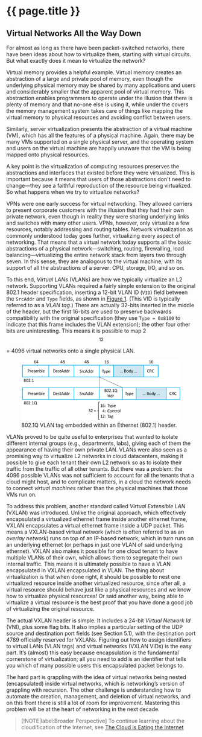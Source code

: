 # {{ page.title }}

## Virtual Networks All the Way Down

For almost as long as there have been packet-switched networks, there
have been ideas about how to virtualize them, starting with virtual
circuits. But what exactly does it mean to virtualize the network?
 
Virtual memory provides a helpful example. Virtual memory creates an
abstraction of a large and private pool of memory, even though the
underlying physical memory may be shared by many applications and
users and considerably smaller that the apparent pool of virtual
memory. This abstraction enables programmers to operate under the
illusion that there is plenty of memory and that no-one else is using
it, while under the covers the memory management system takes care of
things like mapping the virtual memory to physical resources and
avoiding conflict between users.
 
Similarly, server virtualization presents the abstraction of a virtual
machine (VM), which has all the features of a physical machine. Again,
there may be many VMs supported on a single physical server, and the
operating system and users on the virtual machine are happily unaware
that the VM is being mapped onto physical resources.
 
A key point is the virtualization of computing resources preserves the
abstractions and interfaces that existed before they were virtualized.
This is important because it means that users of those abstractions
don't need to change—they see a faithful reproduction of the resource
being virtualized. So what happens when we try to virtualize networks?
 
VPNs were one early success for virtual networking. They allowed
carriers to present corporate customers with the illusion that they
had their own private network, even though in reality they were
sharing underlying links and switches with many other users.  VPNs,
however, only virtualize a few resources, notably addressing and
routing tables. Network virtualization as commonly understood today
goes further, virtualizing every aspect of networking. That means that
a virtual network today supports all the basic abstractions of a
physical network—switching, routing, firewalling, load
balancing—virtualizing the entire network stack from layers two
through seven. In this sense, they are analogous to the virtual
machine, with its support of all the abstractions of a server: CPU,
storage, I/O, and so on.
 
To this end, *Virtual LANs* (VLANs) are how we typically virtualize an
L2 network. Supporting VLANs required a fairly simple extension to the
original 802.1 header specification, inserting a 12-bit VLAN ID
(`VID`) field between the `SrcAddr` and `Type` fields, as shown in
[Figure 1](#vlan). (This VID is typically referred to as a *VLAN tag*.)
There are actually 32-bits inserted in the middle of the header, but
the first 16-bits are used to preserve backwards compatibility with
the original specification (they use `Type = 0x8100` to indicate that
this frame includes the VLAN extension); the other four other bits are
uninteresting. This means it is possible to map 2$$^{12}$$ = 4096
virtual networks onto a single physical LAN.

<figure class="line">
	<a id="vlan"></a>
	<img src="figures/impl/Slide4.png" width="500px"/>
	<figcaption>802.1Q VLAN tag embedded within an Ethernet (802.1) 
	header.</figcaption>
</figure>
 
VLANs proved to be quite useful to enterprises that wanted to isolate
different internal groups (e.g., departments, labs), giving each of
them the appearance of having their own private LAN. VLANs were also seen
as a promising way to virtualize L2 networks in cloud datacenters,
making it possible to give each tenant their own L2 network so as to
isolate their traffic from the traffic of all other tenants. But there
was a problem: the 4096 possible VLANs was not sufficient to account
for all the tenants that a cloud might host, and to complicate
matters, in a cloud the network needs to connect *virtual machines*
rather than the physical machines that those VMs run on.
 
To address this problem, another standard called *Virtual Extensible
LAN* (VXLAN) was introduced. Unlike the original approach, which
effectively encapsulated a virtualized ethernet frame inside another
ethernet frame, VXLAN encapsulates a virtual ethernet frame inside a
UDP packet. This means a VXLAN-based virtual network (which is often
referred to as an *overlay network*) runs on top of an IP-based
network, which in turn runs on an underlying ethernet (or perhaps in
just one VLAN of said underlying ethernet). VXLAN also makes it
possible for one cloud tenant to have multiple VLANs of their own,
which allows them to segregate their own internal traffic. This means
it is ultimately possible to have a VLAN encapsulated in VXLAN
encapsulated in VLAN. The thing about virtualization is that when done
right, it should be possible to nest one virtualized resource inside
another virtualized resource, since after all, a virtual resource
should behave just like a physical resources and we know how to
virtualize physical resources! Or said another way, being able to
virtualize a virtual resource is the best proof that you have done a
good job of virtualizing the original resource.
 
The actual VXLAN header is simple. It includes a 24-bit *Virtual
Network Id* (VNI), plus some flag bits. It also implies a particular
setting of the UDP source and destination port fields (see
Section 5.1), with the destination port 4789 officially reserved for
VXLANs. Figuring out how to assign identifiers to virtual LANs (VLAN
tags) and virtual networks (VXLAN VIDs) is the easy part. It’s
(almost) this easy because encapsulation is the fundamental
cornerstone of virtualization; all you need to add is an identifier
that tells you which of many possible users this encapsulated packet
belongs to.

The hard part is grappling with the idea of virtual networks being
nested (encapsulated) inside virtual networks, which is networking’s
version of grappling with recursion. The other challenge is
understanding how to automate the creation, management, and deletion
of virtual networks, and on this front there is still a lot of room
for improvement. Mastering this problem will be at the heart of
networking in the next decade.

> [!NOTE|label:Broader Perspective]
> To continue learning about the cloudification of the Internet, see
> [The Cloud is Eating the Internet](../scaling/trend.md)
